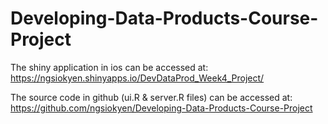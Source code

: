 # Developing-Data-Products-Course-Project

The shiny application in ios can be accessed at:
https://ngsiokyen.shinyapps.io/DevDataProd_Week4_Project/

The source code in github (ui.R & server.R files) can be accessed at:
https://github.com/ngsiokyen/Developing-Data-Products-Course-Project
